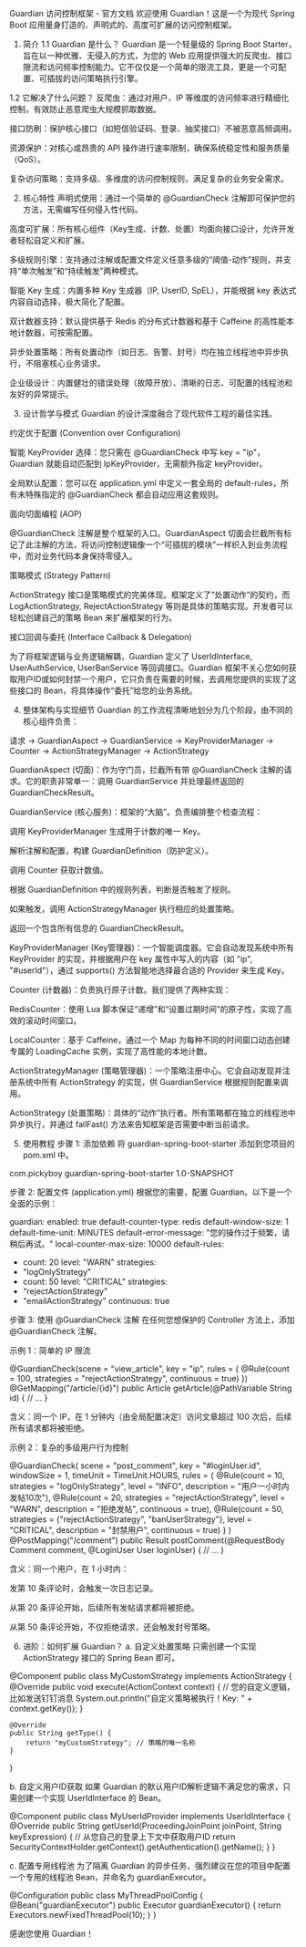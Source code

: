 Guardian 访问控制框架 - 官方文档
欢迎使用 Guardian！这是一个为现代 Spring Boot 应用量身打造的、声明式的、高度可扩展的访问控制框架。

1. 简介
   1.1 Guardian 是什么？
   Guardian 是一个轻量级的 Spring Boot Starter，旨在以一种优雅、无侵入的方式，为您的 Web 应用提供强大的反爬虫、接口限流和访问频率控制能力。它不仅仅是一个简单的限流工具，更是一个可配置、可插拔的访问策略执行引擎。

1.2 它解决了什么问题？
反爬虫：通过对用户、IP 等维度的访问频率进行精细化控制，有效防止恶意爬虫大规模抓取数据。

接口防刷：保护核心接口（如短信验证码、登录、抽奖接口）不被恶意高频调用。

资源保护：对核心或昂贵的 API 操作进行速率限制，确保系统稳定性和服务质量（QoS）。

复杂访问策略：支持多级、多维度的访问控制规则，满足复杂的业务安全需求。

2. 核心特性
   声明式使用：通过一个简单的 @GuardianCheck 注解即可保护您的方法，无需编写任何侵入性代码。

高度可扩展：所有核心组件（Key生成、计数、处置）均面向接口设计，允许开发者轻松自定义和扩展。

多级规则引擎：支持通过注解或配置文件定义任意多级的“阈值-动作”规则，并支持“单次触发”和“持续触发”两种模式。

智能 Key 生成：内置多种 Key 生成器（IP, UserID, SpEL），并能根据 key 表达式内容自动选择，极大简化了配置。

双计数器支持：默认提供基于 Redis 的分布式计数器和基于 Caffeine 的高性能本地计数器，可按需配置。

异步处置策略：所有处置动作（如日志、告警、封号）均在独立线程池中异步执行，不阻塞核心业务请求。

企业级设计：内置健壮的错误处理（故障开放）、清晰的日志、可配置的线程池和友好的异常提示。

3. 设计哲学与模式
   Guardian 的设计深度融合了现代软件工程的最佳实践。

约定优于配置 (Convention over Configuration)

智能 KeyProvider 选择：您只需在 @GuardianCheck 中写 key = "ip"，Guardian 就能自动匹配到 IpKeyProvider，无需额外指定 keyProvider。

全局默认配置：您可以在 application.yml 中定义一套全局的 default-rules，所有未特殊指定的 @GuardianCheck 都会自动应用这套规则。

面向切面编程 (AOP)

@GuardianCheck 注解是整个框架的入口。GuardianAspect 切面会拦截所有标记了此注解的方法，将访问控制逻辑像一个“可插拔的模块”一样织入到业务流程中，而对业务代码本身保持零侵入。

策略模式 (Strategy Pattern)

ActionStrategy 接口是策略模式的完美体现。框架定义了“处置动作”的契约，而 LogActionStrategy, RejectActionStrategy 等则是具体的策略实现。开发者可以轻松创建自己的策略 Bean 来扩展框架的行为。

接口回调与委托 (Interface Callback & Delegation)

为了将框架逻辑与业务逻辑解耦，Guardian 定义了 UserIdInterface, UserAuthService, UserBanService 等回调接口。Guardian 框架不关心您如何获取用户ID或如何封禁一个用户，它只负责在需要的时候，去调用您提供的实现了这些接口的 Bean，将具体操作“委托”给您的业务系统。

4. 整体架构与实现细节
   Guardian 的工作流程清晰地划分为几个阶段，由不同的核心组件负责：

请求 -> GuardianAspect -> GuardianService -> KeyProviderManager -> Counter -> ActionStrategyManager -> ActionStrategy

GuardianAspect (切面)：作为守门员，拦截所有带 @GuardianCheck 注解的请求。它的职责非常单一：调用 GuardianService 并处理最终返回的 GuardianCheckResult。

GuardianService (核心服务)：框架的“大脑”。负责编排整个检查流程：

调用 KeyProviderManager 生成用于计数的唯一 Key。

解析注解和配置，构建 GuardianDefinition（防护定义）。

调用 Counter 获取计数值。

根据 GuardianDefinition 中的规则列表，判断是否触发了规则。

如果触发，调用 ActionStrategyManager 执行相应的处置策略。

返回一个包含所有信息的 GuardianCheckResult。

KeyProviderManager (Key管理器)：一个智能调度器。它会自动发现系统中所有 KeyProvider 的实现，并根据用户在 key 属性中写入的内容（如 "ip", "#userId"），通过 supports() 方法智能地选择最合适的 Provider 来生成 Key。

Counter (计数器)：负责执行原子计数。我们提供了两种实现：

RedisCounter：使用 Lua 脚本保证“递增”和“设置过期时间”的原子性，实现了高效的滚动时间窗口。

LocalCounter：基于 Caffeine，通过一个 Map 为每种不同的时间窗口动态创建专属的 LoadingCache 实例，实现了高性能的本地计数。

ActionStrategyManager (策略管理器)：一个策略注册中心。它会自动发现并注册系统中所有 ActionStrategy 的实现，供 GuardianService 根据规则配置来调用。

ActionStrategy (处置策略)：具体的“动作”执行者。所有策略都在独立的线程池中异步执行，并通过 failFast() 方法来告知框架是否需要中断当前请求。

5. 使用教程
   步骤 1: 添加依赖
   将 guardian-spring-boot-starter 添加到您项目的 pom.xml 中。

<dependency>
    <groupId>com.pickyboy</groupId>
    <artifactId>guardian-spring-boot-starter</artifactId>
    <version>1.0-SNAPSHOT</version>
</dependency>

步骤 2: 配置文件 (application.yml)
根据您的需要，配置 Guardian。以下是一个全面的示例：

guardian:
enabled: true
default-counter-type: redis
default-window-size: 1
default-time-unit: MINUTES
default-error-message: "您的操作过于频繁，请稍后再试。"
local-counter-max-size: 10000
default-rules:
- count: 20
level: "WARN"
strategies:
- "logOnlyStrategy"
- count: 50
level: "CRITICAL"
strategies:
- "rejectActionStrategy"
- "emailActionStrategy"
continuous: true

步骤 3: 使用 @GuardianCheck 注解
在任何您想保护的 Controller 方法上，添加 @GuardianCheck 注解。

示例 1：简单的 IP 限流

@GuardianCheck(scene = "view_article", key = "ip", rules = {
@Rule(count = 100, strategies = "rejectActionStrategy", continuous = true)
})
@GetMapping("/article/{id}")
public Article getArticle(@PathVariable String id) {
// ...
}

含义：同一个 IP，在 1 分钟内（由全局配置决定）访问文章超过 100 次后，后续所有请求都将被拒绝。

示例 2：复杂的多级用户行为控制

@GuardianCheck(
scene = "post_comment",
key = "#loginUser.id",
windowSize = 1,
timeUnit = TimeUnit.HOURS,
rules = {
@Rule(count = 10, strategies = "logOnlyStrategy", level = "INFO", description = "用户一小时内发帖10次"),
@Rule(count = 20, strategies = "rejectActionStrategy", level = "WARN", description = "拒绝发帖", continuous = true),
@Rule(count = 50, strategies = {"rejectActionStrategy", "banUserStrategy"}, level = "CRITICAL", description = "封禁用户", continuous = true)
}
)
@PostMapping("/comment")
public Result postComment(@RequestBody Comment comment, @LoginUser User loginUser) {
// ...
}

含义：同一个用户，在 1 小时内：

发第 10 条评论时，会触发一次日志记录。

从第 20 条评论开始，后续所有发帖请求都将被拒绝。

从第 50 条评论开始，不仅拒绝请求，还会触发封号策略。

6. 进阶：如何扩展 Guardian？
   a. 自定义处置策略
   只需创建一个实现 ActionStrategy 接口的 Spring Bean 即可。

@Component
public class MyCustomStrategy implements ActionStrategy {
@Override
public void execute(ActionContext context) {
// 您的自定义逻辑，比如发送钉钉消息
System.out.println("自定义策略被执行！Key: " + context.getKey());
}

    @Override
    public String getType() {
        return "myCustomStrategy"; // 策略的唯一名称
    }
}

b. 自定义用户ID获取
如果 Guardian 的默认用户ID解析逻辑不满足您的需求，只需创建一个实现 UserIdInterface 的 Bean。

@Component
public class MyUserIdProvider implements UserIdInterface {
@Override
public String getUserId(ProceedingJoinPoint joinPoint, String keyExpression) {
// 从您自己的登录上下文中获取用户ID
return SecurityContextHolder.getContext().getAuthentication().getName();
}
}

c. 配置专用线程池
为了隔离 Guardian 的异步任务，强烈建议在您的项目中配置一个专用的线程池 Bean，并命名为 guardianExecutor。

@Configuration
public class MyThreadPoolConfig {
@Bean("guardianExecutor")
public Executor guardianExecutor() {
return Executors.newFixedThreadPool(10);
}
}

感谢您使用 Guardian！